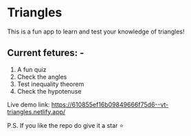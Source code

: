# Triangles
This is a fun app to learn and test your knowledge of triangles! 

## Current fetures: -
1. A fun quiz 
2. Check the angles
3. Test inequality theorem
4. Check the hypotenuse

Live demo link: https://610855ef16b09849666f75d6--vt-triangles.netlify.app/

P.S. If you like the repo do give it a star ⭐
